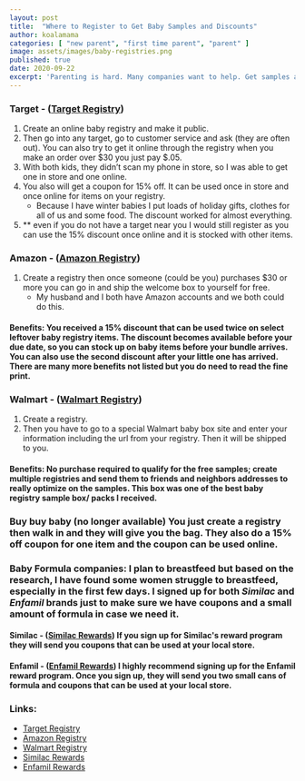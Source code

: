 ```yaml
---
layout: post
title:  "Where to Register to Get Baby Samples and Discounts"
author: koalamama
categories: [ "new parent", "first time parent", "parent" ]
image: assets/images/baby-registries.png
published: true
date: 2020-09-22
excerpt: 'Parenting is hard. Many companies want to help. Get samples and discounts here.'
---
```



### Target - (<a href="https://www.target.com/gift-registry/create-baby-registry">Target Registry</a>)

1. Create an online baby registry and make it public. 
2. Then go into any target, go to customer service and ask (they are often out). You can also try to get it online through the registry when you make an order over $30 you just pay $.05.
3. With both kids, they didn’t scan my phone in store, so I was able to get one in store and one online. 
4. You also will get a coupon for 15% off. It can be used once in store and once online for items on your registry.
    - Because I have winter babies I put loads of holiday gifts, clothes for all of us and some food. The discount worked for almost everything. 
5. ** even if you do not have a target near you I would still register as you can use the 15% discount once online and it is stocked with other items. 

### Amazon - (<a href="https://www.amazon.com/gp/family/signup/welcome?ie=UTF8&*Version*=1&*entries*=0&ref_=assoc_tag_ph_1457104784749&_encoding=UTF8&camp=1789&creative=9325&linkCode=pf4&tag=koalaco-20&linkId=2719b9067500f03cfdfe73b4604bbd4a">Amazon Registry</a>)
1. Create a registry then once someone (could be you) purchases $30 or more you can go in and ship the welcome box to yourself for free.
    - My husband and I both have Amazon accounts and we both could do this. 

#### **Benefits**: You received a 15% discount that can be used twice on select leftover baby registry items. The discount becomes available before your due date, so you can stock up on baby items before your bundle arrives. You can also use the second discount after your little one has arrived. There are many more benefits not listed but you do need to read the fine print.  

### Walmart - (<a href="https://walmart.cesampling.com/babybox/orderBuy">Walmart Registry</a>)
1. Create a registry.
2. Then you have to go to a special Walmart baby box site and enter your information including the url from your registry. Then it will be shipped to you. 


#### **Benefits**: No purchase required to qualify for the free samples; create multiple registries and send them to friends and neighbors addresses to really optimize on the samples. This box was one of the best baby registry sample box/ packs I received.


### Buy buy baby (**no longer available**)  You just create a registry then walk in and they will give you the bag. They also do a 15% off coupon for one item and the coupon can be used online.


### Baby Formula companies: I plan to breastfeed but based on the research, I have found some women struggle to breastfeed, especially in the first few days. I signed up for both *Similac* and *Enfamil* brands just to make sure we have coupons and a small amount of formula in case we need it. 

#### Similac - (<a href="https://walmart.cesampling.com/babybox/orderBuy">Similac Rewards</a>) If you sign up for Similac's reward program they will send you coupons that can be used at your local store. 

#### Enfamil - (<a href="https://www.enfamil.com/baby-formula-coupons-samples/">Enfamil Rewards</a>) I highly recommend signing up for the Enfamil reward program. Once you sign up, they will send you two small cans of formula and coupons that can be used at your local store. 

### Links: 
- <a href="https://www.target.com/gift-registry/create-baby-registry">Target Registry</a>
- <a href="https://www.amazon.com/gp/family/signup/welcome?ie=UTF8&*Version*=1&*entries*=0&ref_=assoc_tag_ph_1457104784749&_encoding=UTF8&camp=1789&creative=9325&linkCode=pf4&tag=koalaco-20&linkId=2719b9067500f03cfdfe73b4604bbd4a">Amazon Registry</a>
- <a href="https://walmart.cesampling.com/babybox/orderBuy">Walmart Registry</a>
- <a href="https://walmart.cesampling.com/babybox/orderBuy">Similac Rewards</a>
- <a href="https://www.enfamil.com/baby-formula-coupons-samples/">Enfamil Rewards</a>